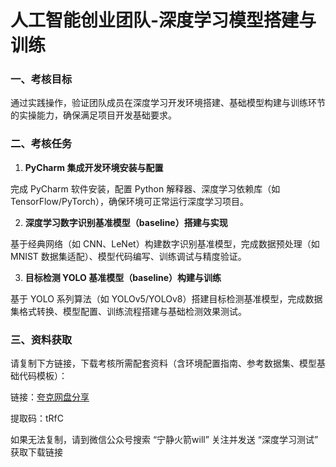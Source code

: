 # 人工智能创业团队-深度学习模型搭建与训练

### 一、考核目标

通过实践操作，验证团队成员在深度学习开发环境搭建、基础模型构建与训练环节的实操能力，确保满足项目开发基础要求。

### 二、考核任务

1. **PyCharm 集成开发环境安装与配置**

完成 PyCharm 软件安装，配置 Python 解释器、深度学习依赖库（如 TensorFlow/PyTorch），确保环境可正常运行深度学习项目。

2. **深度学习数字识别基准模型（baseline）搭建与实现**

基于经典网络（如 CNN、LeNet）构建数字识别基准模型，完成数据预处理（如 MNIST 数据集适配）、模型代码编写、训练调试与精度验证。

3. **目标检测 YOLO 基准模型（baseline）构建与训练**

基于 YOLO 系列算法（如 YOLOv5/YOLOv8）搭建目标检测基准模型，完成数据集格式转换、模型配置、训练流程搭建与基础检测效果测试。

### 三、资料获取

请复制下方链接，下载考核所需配套资料（含环境配置指南、参考数据集、模型基础代码模板）：

链接：[夸克网盘分享](https://pan.quark.cn/s/b6355bb23e8b?pwd=tRfC)

提取码：tRfC

如果无法复制，请到微信公众号搜索 
“宁静火箭will”
关注并发送 “深度学习测试” 获取下载链接
